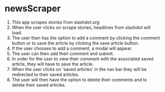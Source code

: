 # newsScraper

1. This app scrapes stories from slashdot.org
2. When the user clicks on scrape stories, headlines from slashdot will load. 
3. The user then has the option to add a comment by clicking the comment button or to save the article by clicking the save article button. 
4. If the user chooses to add a comment, a modal will appear. 
5. The user can then add their comment and submit. 
6. In order for the user to view their comment with the associated saved article, they will have to save the article. 
7. When the user clicks on 'saved articles' in the nav bar they will be redirected to their saved articles. 
8. The user will then have the option to delete their comments and to delete their saved articles. 